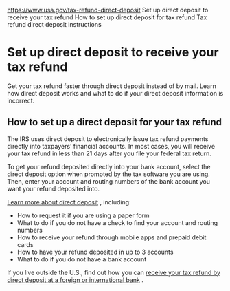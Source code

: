

https://www.usa.gov/tax-refund-direct-deposit
Set up direct deposit to receive your tax refund
How to set up direct deposit for tax refund
Tax refund direct deposit instructions

Set up direct deposit to receive your tax refund
================================================

Get your tax refund faster through direct deposit instead of by mail. Learn how direct deposit works and what to do if your direct deposit information is incorrect.

**How to set up a direct deposit for your tax refund**
------------------------------------------------------

The IRS uses direct deposit to electronically issue tax refund payments directly into taxpayers’ financial accounts. In most cases, you will receive your tax refund in less than 21 days after you file your federal tax return.

To get your refund deposited directly into your bank account, select the direct deposit option when prompted by the tax software you are using. Then, enter your account and routing numbers of the bank account you want your refund deposited into.

[Learn more about direct deposit](https://www.irs.gov/refunds/get-your-refund-faster-tell-irs-to-direct-deposit-your-refund-to-one-two-or-three-accounts)
, including:

* How to request it if you are using a paper form
* What to do if you do not have a check to find your account and routing numbers
* How to receive your refund through mobile apps and prepaid debit cards
* How to have your refund deposited in up to 3 accounts
* What to do if you do not have a bank account

If you live outside the U.S., find out how you can
[receive your tax refund by direct deposit at a foreign or international bank](https://www.irs.gov/individuals/international-taxpayers/helpful-tips-for-effectively-receiving-a-tax-refund-for-taxpayers-living-abroad)
.
